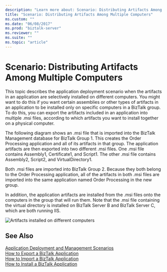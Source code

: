 ```yaml
---
description: "Learn more about: Scenario: Distributing Artifacts Among Multiple Computers"
title: "Scenario: Distributing Artifacts Among Multiple Computers"
ms.custom: ""
ms.date: "06/08/2017"
ms.prod: "biztalk-server"
ms.reviewer: ""
ms.suite: ""
ms.topic: "article"
---
```

# Scenario: Distributing Artifacts Among Multiple Computers
This topic describes the application deployment scenario when the artifacts in an application are selectively installed on different computers. You might want to do this if you want certain assemblies or other types of artifacts in an application to be installed only on specific computers in a BizTalk group. To do this, you can export the artifacts included in an application into multiple .msi files, according to which artifacts you want to install together on a physical computer.  
  
 The following diagram shows an .msi file that is imported into the BizTalk Management database for BizTalk Group 1. This creates the Order Processing application and all of its artifacts in that group. The application artifacts are then exported into two different .msi files. One .msi file contains Assembly1, Certificate1, and Script1. The other .msi file contains Assembly2, Script2, and VirtualDirectory1.  
  
 Both .msi files are imported into BizTalk Group 2. Because they both belong to the Order Processing application, all of the artifacts in both .msi files are imported into the same application named Order Processing in the new group.  
  
 In addition, the application artifacts are installed from the .msi files onto the computers in the group that will run them. Note that the .msi file containing the virtual directory is installed on BizTalk Server B and BizTalk Server C, which are both running IIS.  
  
 ![Artifacts installed on different computers](../core/media/distributionofartifacts.gif "DistributionOfArtifacts")  
  
## See Also  
 [Application Deployment and Management Scenarios](../core/application-deployment-and-management-scenarios.md)   
 [How to Export a BizTalk Application](../core/how-to-export-a-biztalk-application.md)   
 [How to Import a BizTalk Application](../core/how-to-import-a-biztalk-application.md)   
 [How to Install a BizTalk Application](../core/how-to-install-a-biztalk-application.md)
